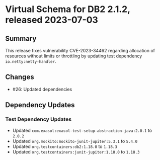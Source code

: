 # Virtual Schema for DB2 2.1.2, released 2023-07-03

## Summary

This release fixes vulnerability CVE-2023-34462 regarding allocation of resources without limits or throttling by updating test dependency `io.netty:netty-handler`.

## Changes

* #26: Updated dependencies
## Dependency Updates

### Test Dependency Updates

* Updated `com.exasol:exasol-test-setup-abstraction-java:2.0.1` to `2.0.2`
* Updated `org.mockito:mockito-junit-jupiter:5.3.1` to `5.4.0`
* Updated `org.testcontainers:db2:1.18.0` to `1.18.3`
* Updated `org.testcontainers:junit-jupiter:1.18.0` to `1.18.3`
